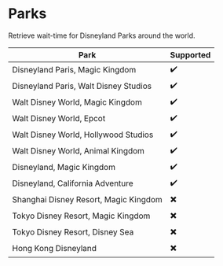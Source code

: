 # Parks

Retrieve wait-time for Disneyland Parks around the world.

Park | Supported
---------- | -------------
Disneyland Paris, Magic Kingdom | :heavy_check_mark:
Disneyland Paris, Walt Disney Studios | :heavy_check_mark:
Walt Disney World, Magic Kingdom | :heavy_check_mark:
Walt Disney World, Epcot | :heavy_check_mark:
Walt Disney World, Hollywood Studios | :heavy_check_mark:
Walt Disney World, Animal Kingdom | :heavy_check_mark:
Disneyland, Magic Kingdom | :heavy_check_mark:
Disneyland, California Adventure | :heavy_check_mark:
Shanghai Disney Resort, Magic Kingdom | :heavy_multiplication_x:
Tokyo Disney Resort, Magic Kingdom | :heavy_multiplication_x:
Tokyo Disney Resort, Disney Sea | :heavy_multiplication_x:
Hong Kong Disneyland | :heavy_multiplication_x:
